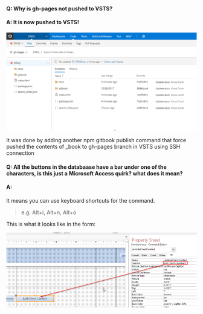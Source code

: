 #### Q: Why is gh-pages not pushed to VSTS?

#### A: It is now pushed to VSTS!

![DFAQ gh-pages](./img/push2gh-pages.png "VSTS gh-pages")

It was done by adding another npm gitbook publish command that force pushed the contents of \_book to gh-pages branch in VSTS using SSH connection

#### Q: All the buttons in the databaase have a bar under one of the characters, is this just a Microsoft Access quirk? what does it mean?

#### A: 

It means you can use keyboard shortcuts for the command.
> e.g. Alt+i, Alt+n, Alt+o

This is what it looks like in the form:

![](./img/keyboard-shortcut.png)